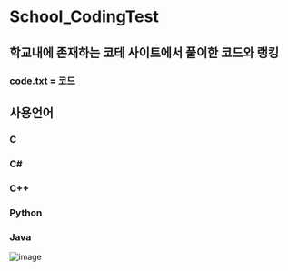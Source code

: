 # School_CodingTest
## 학교내에 존재하는 코테 사이트에서 풀이한 코드와 랭킹
### code.txt = 코드
## 사용언어
### C
### C#
### C++
### Python
### Java
![image](https://user-images.githubusercontent.com/82009667/160141566-16a84758-9a73-45d7-a7e4-8085e495bee8.png)
